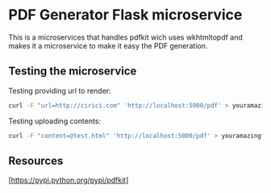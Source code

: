 # PDF Generator Flask microservice

This is a microservices that handles pdfkit wich uses wkhtmltopdf and makes it a microservice
to make it easy the PDF generation.

## Testing the microservice

Testing providing url to render:

```bash
curl -F "url=http://cirici.com" 'http://localhost:5000/pdf' > youramazingfile.pdf
```


Testing uploading contents:

```bash
curl -F "content=@test.html" 'http://localhost:5000/pdf' > youramazingfile.pdf
```

## Resources

[https://pypi.python.org/pypi/pdfkit]
